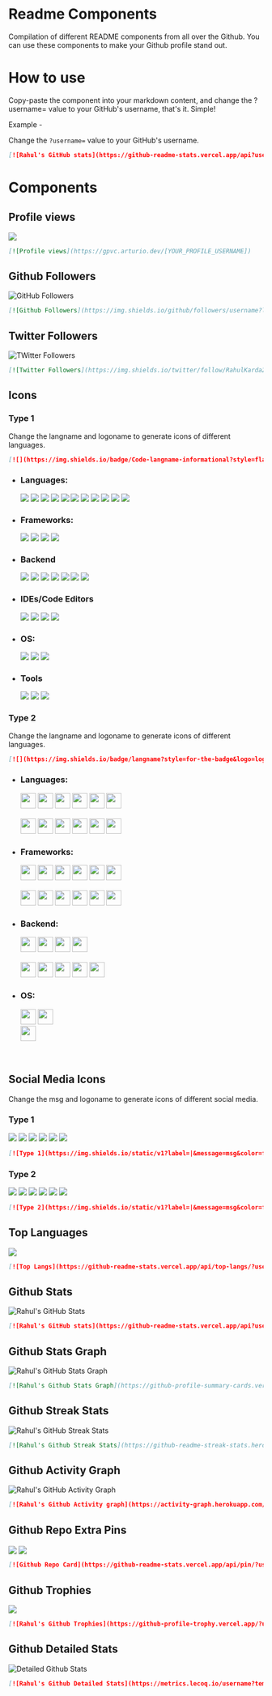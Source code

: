# Readme Components
Compilation of different README components from all over the Github. You can use these components to make your Github profile stand out.

# How to use
Copy-paste the component into your markdown content, and change the ?username= value to your GitHub's username, that's it. Simple!

Example - 

Change the `?username=` value to your GitHub's username.

```md
[![Rahul's GitHub stats](https://github-readme-stats.vercel.app/api?username=rahulkarda)](https://github.com/rahulkarda/readme-components)
```

# Components

## Profile views
<img src="https://gpvc.arturio.dev/rahulkarda" align="center">

```md
[![Profile views](https://gpvc.arturio.dev/[YOUR_PROFILE_USERNAME])
```

## Github Followers
<img src="https://img.shields.io/github/followers/rahulkarda?label=Followers&logo=GitHub&style=for-the-badge" alt="GitHub Followers" />


```md
[![Github Followers](https://img.shields.io/github/followers/username?label=Followers&logo=GitHub&style=for-the-badge)
```

## Twitter Followers
<img src="https://img.shields.io/twitter/follow/RahulKarda2002?label=Twitter&logo=twitter&style=for-the-badge&color=blue" alt="TWitter Followers"/>

```md
[![Twitter Followers](https://img.shields.io/twitter/follow/RahulKarda2002?label=Twitter&logo=twitter&style=for-the-badge&color=blue)
```

## Icons
### Type 1
Change the langname and logoname to generate icons of different languages.

```md
[![](https://img.shields.io/badge/Code-langname-informational?style=flat&logo=logoname&logoColor=white&color=brightgreen)]
```

- ### Languages:

  ![](https://img.shields.io/badge/Code-HTML5-informational?style=flat&logo=html5&logoColor=white&color=brightgreen)
  ![](https://img.shields.io/badge/Code-CSS3-informational?style=flat&logo=css3&logoColor=white&color=brightgreen)
  ![](https://img.shields.io/badge/Code-JavaScript-informational?style=flat&logo=javascript&logoColor=white&color=brightgreen)
  ![](https://img.shields.io/badge/Code-TypeScript-informational?style=flat&logo=typescript&logoColor=white&color=brightgreen)
  ![](https://img.shields.io/badge/Code-Python-informational?style=flat&logo=python&logoColor=white&color=brightgreen)
  ![](https://img.shields.io/badge/Code-C-informational?style=flat&logo=c&logoColor=white&color=brightgreen)
  ![](https://img.shields.io/badge/Code-C++-informational?style=flat&logo=cplusplus&logoColor=white&color=brightgreen)
  ![](https://img.shields.io/badge/Code-Java-informational?style=flat&logo=java&logoColor=white&color=brightgreen)
  ![](https://img.shields.io/badge/Code-Kotlin-informational?style=flat&logo=kotlin&logoColor=white&color=brightgreen)
  ![](https://img.shields.io/badge/Code-swift-informational?style=flat&logo=swift&logoColor=white&color=brightgreen)
  ![](https://img.shields.io/badge/Code-PHP-informational?style=flat&logo=PHP&logoColor=white&color=brightgreen)
  
  
- ### Frameworks:

  ![](https://img.shields.io/badge/Code-ReactJS-informational?style=flat&logo=react&logoColor=white&color=brightgreen)
  ![](https://img.shields.io/badge/Code-SASS-informational?style=flat&logo=sass&logoColor=white&color=brightgreen)
  ![](https://img.shields.io/badge/Code-Bootstrap-informational?style=flat&logo=bootstrap&logoColor=white&color=brightgreen)
  ![](https://img.shields.io/badge/Code-AngularJS-informational?style=flat&logo=AngularJS&logoColor=white&color=brightgreen)

- ### Backend
  ![](https://img.shields.io/badge/Code-NodeJS-informational?style=flat&logo=node.js&logoColor=white&color=brightgreen)
  ![](https://img.shields.io/badge/Code-Express-informational?style=flat&logo=express&logoColor=white&color=brightgreen)
  ![](https://img.shields.io/badge/Database-MongoDB-informational?style=flat&logo=mongodb&logoColor=white&color=brightgreen)
  ![](https://img.shields.io/badge/Database-MySQL-informational?style=flat&logo=mysql&logoColor=white&color=brightgreen)
  ![](https://img.shields.io/badge/Tool-Firebase-informational?style=flat&logo=firebase&logoColor=white&color=brightgreen)
  ![](https://img.shields.io/badge/Cloud-AWS-informational?style=flat&logo=amazon&logoColor=white&color=brightgreen)
  ![](https://img.shields.io/badge/Cloud-Digital_Ocean-informational?style=flat&logo=digitalocean&logoColor=white&color=brightgreen)

- ### IDEs/Code Editors
  ![](https://img.shields.io/badge/Editor-VSCode-informational?style=flat&logo=visualstudiocode&logoColor=white&color=brightgreen)
  ![](https://img.shields.io/badge/Editor-Vim-informational?style=flat&logo=vim&logoColor=white&color=brightgreen)
  ![](https://img.shields.io/badge/Editor-Atom-informational?style=flat&logo=atom&logoColor=white&color=brightgreen)
  ![](https://img.shields.io/badge/Code-Visual%20Studio-informational?style=flat&logo=visualstudio&logoColor=white&color=brightgreen)
  

- ### OS:

  ![](https://img.shields.io/badge/OS-Linux-informational?style=flat&logo=linux&logoColor=white&color=brightgreen)
  ![](https://img.shields.io/badge/OS-Windows-informational?style=flat&logo=windows&logoColor=white&color=brightgreen)
  ![](https://img.shields.io/badge/OS-MacOS-informational?style=flat&logo=macos&logoColor=white&color=brightgreen)

- ### Tools

  ![](https://img.shields.io/badge/Tools-Git-informational?style=flat&logo=git&logoColor=white&color=brightgreen)
  ![](https://img.shields.io/badge/Tools-Docker-informational?style=flat&logo=docker&logoColor=white&color=brightgreen)
  ![](https://img.shields.io/badge/Shell-Bash-informational?style=flat&logo=gnu-bash&logoColor=white&color=brightgreen)

### Type 2
Change the langname and logoname to generate icons of different languages.

```md
[![](https://img.shields.io/badge/langname?style=for-the-badge&logo=logoname&logoColor=F7DF1E)]
```

- ### Languages:
  
  <code><img height="30" src="https://img.shields.io/badge/JavaScript-323330?style=for-the-badge&logo=javascript&logoColor=F7DF1E"></code>
  <code><img height="30" src="https://img.shields.io/badge/TypeScript-007ACC?style=for-the-badge&logo=typescript&logoColor=white"></code>
  <code><img height="30" src="https://img.shields.io/badge/CSS3-1572B6?style=for-the-badge&logo=css3&logoColor=white"></code>
  <code><img height="30" src="https://img.shields.io/badge/HTML5-E34F26?style=for-the-badge&logo=html5&logoColor=white"></code>
  <code><img height="30" src="https://img.shields.io/badge/Java-ED8B00?style=for-the-badge&logo=java&logoColor=white"></code>
  <code><img height="30" src="https://img.shields.io/badge/json-5E5C5C?style=for-the-badge&logo=json&logoColor=white"></code>
  <br></br>
  <code><img height="30" src="https://img.shields.io/badge/Python-FFD43B?style=for-the-badge&logo=python&logoColor=blue"></code>
  <code><img height="30" src="https://img.shields.io/badge/C-00599C?style=for-the-badge&logo=c&logoColor=white"></code>
  <code><img height="30" src="https://img.shields.io/badge/Kotlin-0095D5?&style=for-the-badge&logo=kotlin&logoColor=white"></code>
  <code><img height="30" src="https://img.shields.io/badge/C%2B%2B-00599C?style=for-the-badge&logo=c%2B%2B&logoColor=white"></code>
  <code><img height="30" src="https://img.shields.io/badge/Swift-F48335?style=for-the-badge&logo=Swift&logoColor=white"></code>
  <code><img height="30" src="https://img.shields.io/badge/PHP-787CB4?style=for-the-badge&logo=PHP&logoColor=white"></code>

- ### Frameworks:

  <code><img height="30" src="https://img.shields.io/badge/React-20232A?style=for-the-badge&logo=react&logoColor=61DAFB"></code>
  <code><img height="30" src="https://img.shields.io/badge/Node.js-339933?style=for-the-badge&logo=nodedotjs&logoColor=white"></code>
  <code><img height="30" src="https://img.shields.io/badge/next.js-000000?style=for-the-badge&logo=nextdotjs&logoColor=white"></code>
  <code><img height="30" src="https://img.shields.io/badge/nestjs-E0234E?style=for-the-badge&logo=nestjs&logoColor=white"></code>
  <code><img height="30" src="https://img.shields.io/badge/React_Native-20232A?style=for-the-badge&logo=react&logoColor=61DAFB"></code>
  <code><img height="30" src="https://img.shields.io/badge/Angular-DD0031?style=for-the-badge&logo=angular&logoColor=white"></code>
  <br></br>
  <code><img height="30" src="https://img.shields.io/badge/Redux-593D88?style=for-the-badge&logo=redux&logoColor=white"></code>
  <code><img height="30" src="https://img.shields.io/badge/Material%20UI-007FFF?style=for-the-badge&logo=mui&logoColor=white"></code>
  <code><img height="30" src="https://img.shields.io/badge/Socket.io-010101?&style=for-the-badge&logo=Socket.io&logoColor=white"></code>
  <code><img height="30" src="https://img.shields.io/badge/Bootstrap-563D7C?style=for-the-badge&logo=bootstrap&logoColor=white"></code>
  <code><img height="30" src="https://img.shields.io/badge/Laravel-FF2C20?style=for-the-badge&logo=Laravel&logoColor=white"></code>
    <code><img height="30" src="https://img.shields.io/badge/Django-171717?style=for-the-badge&logo=Django&logoColor=white"></code>

- ### Backend:

  <code><img height="30" src="https://img.shields.io/badge/MongoDB-4EA94B?style=for-the-badge&logo=mongodb&logoColor=white"></code>
  <code><img height="30" src="https://img.shields.io/badge/GraphQl-E10098?style=for-the-badge&logo=graphql&logoColor=white"></code>
  <code><img height="30" src="https://img.shields.io/badge/Apollo%20GraphQL-311C87?&style=for-the-badge&logo=Apollo%20GraphQL&logoColor=white"></code>
  <code><img height="30" src="https://img.shields.io/badge/Express.js-000000?style=for-the-badge&logo=express&logoColor=white"></code>
  <br></br>
  <code><img height="30" src="https://img.shields.io/badge/JWT-000000?style=for-the-badge&logo=JSON%20web%20tokens&logoColor=white"></code>
  <code><img height="30" src="https://img.shields.io/badge/firebase-ffca28?style=for-the-badge&logo=firebase&logoColor=black"></code>
  <code><img height="30" src="https://img.shields.io/badge/PostgreSQL-316192?style=for-the-badge&logo=postgresql&logoColor=white"></code>
  <code><img height="30" src="https://img.shields.io/badge/MySQL-005C84?style=for-the-badge&logo=mysql&logoColor=white"></code>
   <code><img height="30" src="https://img.shields.io/badge/Apache-ffca28?style=for-the-badge&logo=apache&logoColor=white"></code>

- ### OS:


  <code><img height="30" src="https://img.shields.io/badge/Ubuntu-E95420?style=for-the-badge&logo=ubuntu&logoColor=white"></code>
  <code><img height="30" src="https://img.shields.io/badge/Windows-0078D6?style=for-the-badge&logo=windows&logoColor=white"></code>  
  <code><img height="30" src="https://img.shields.io/badge/Mac-000000?style=for-the-badge&logo=MacOS&logoColor=white"></code>  
  <br></br>

## Social Media Icons

Change the msg and logoname to generate icons of different social media.

### Type 1
<p>
<img src="https://img.shields.io/static/v1?label=|&message=WEBSITE&color=ff&style=plastic&logo=realm&logo-color=white"/>
<img src="https://img.shields.io/static/v1?label=|&message=LINKED-IN&color=cdf998&style=plastic&logo=linkedin&logo-color=white"/>
<img src="https://img.shields.io/static/v1?label=|&message=TWITTER&color=d18014&style=plastic&logo=twitter&logo-color=white"/>
<img src="https://img.shields.io/static/v1?label=|&message=DEV-TO&color=cde928&style=plastic&logo=dev.to&logo-color=white"/>
<img src="https://img.shields.io/static/v1?label=|&message=RESUME&color=24555f&style=plastic&logo=react&logo-color=white"/>
<img src="https://img.shields.io/static/v1?label=|&message=GMAIL&color=24555f&style=plastic&logo=gmail&logo-color=white"/>
</p>

```md
[![Type 1](https://img.shields.io/static/v1?label=|&message=msg&color=ff&style=plastic&logo=logoname&logo-color=white)]
```

### Type 2
<p>
<img src="https://img.shields.io/static/v1?label=|&message=WEBSITE&color=ff&style=for-the-badge&logo=realm&logo-color=white" />
<img src="https://img.shields.io/static/v1?label=|&message=LINKED-IN&color=cdf998&style=for-the-badge&logo=linkedin&logo-color=white"/>
<img src="https://img.shields.io/static/v1?label=|&message=TWITTER&color=d18014&style=for-the-badge&logo=twitter&logo-color=white"/>
<img src="https://img.shields.io/static/v1?label=|&message=DEV-TO&color=cde928&style=for-the-badge&logo=dev.to&logo-color=white"/>
<img src="https://img.shields.io/static/v1?label=|&message=RESUME&color=24555f&style=for-the-badge&logo=react&logo-color=white"/>
<img src="https://img.shields.io/static/v1?label=|&message=GMAIL&color=24555f&style=for-the-badge&logo=gmail&logo-color=white"/>
</p>

```md
[![Type 2](https://img.shields.io/static/v1?label=|&message=msg&color=ff&style=for-the-badge&logo=logoname&logo-color=white)]
```

## Top Languages
<img align="center" src="https://github-readme-stats.vercel.app/api/top-langs/?username=rahulkarda&hide=less&title_color=d13979&text_color=c9cacc&icon_color=2bbc8a&bg_color=1d1f21&langs_count=5" />

```md
[![Top Langs](https://github-readme-stats.vercel.app/api/top-langs/?username=rahulkarda)](https://github.com/rahulkarda/readme-components)
```

## Github Stats
<img align="center" src="https://github-readme-stats.vercel.app/api?username=rahulkarda&count_private=true&show_icons=true&theme=radical&hide_border=true&custom_title=Rahul%20Karda%27s%20Github%20Stats" alt="Rahul's GitHub Stats" />

```md
[![Rahul's GitHub stats](https://github-readme-stats.vercel.app/api?username=rahulkarda)](https://github.com/anuraghazra/readme-components)
```

## Github Stats Graph
<img align="center" src="https://github-profile-summary-cards.vercel.app/api/cards/profile-details?username=rahulkarda&theme=radical&hide_border=true)](https://github.com/rahulkarda" alt="Rahul's GitHub Stats Graph"/>

```md
[![Rahul's Github Stats Graph](https://github-profile-summary-cards.vercel.app/api/cards/profile-details?username=rahulkarda&theme=radical&hide_border=true)
```

## Github Streak Stats
 <img align="center" src="https://github-readme-streak-stats.herokuapp.com/?user=rahulkarda&theme=dark" alt="Rahul's GitHub Streak Stats"/>
 
 ```md
 [![Rahul's Github Streak Stats](https://github-readme-streak-stats.herokuapp.com/?user=rahulkarda&theme=dark)
 ```
 
## Github Activity Graph
<img align="center" src="https://activity-graph.herokuapp.com/graph?username=rahulkarda&theme=react-dark&hide_border=true&custom_title=Activity%20Graph" alt="Rahul's GitHub Activity Graph"/>

```md
[![Rahul's Github Activity graph](https://activity-graph.herokuapp.com/graph?username=Ashutosh00710&theme=dracula)](https://github.com/rahulkarda/readme-components)
```

## Github Repo Extra Pins
<img align="center" src="https://github-readme-stats.vercel.app/api/pin/?username=rahulkarda&repo=readme-components" />
<img align="center" src="https://github-readme-stats.vercel.app/api/pin/?username=rahulkarda&repo=youtube-bookmarker" />

```md
[![Github Repo Card](https://github-readme-stats.vercel.app/api/pin/?username=rahulkarda&repo=youtube-bookmarker)](https://github.com/rahulkarda/readme-components)
```
 
## Github Trophies
 <img src="https://github-profile-trophy.vercel.app/?username=rahulkarda&theme=onedark&column=3&margin-w=15&margin-h=15" />
 
 ```md
 [![Rahul's Github Trophies](https://github-profile-trophy.vercel.app/?username=rahulkarda&theme=onedark&column=3&margin-w=15&margin-h=15)](https://github.com/rahulkarda/readme-components)
 ```
 
## Github Detailed Stats
<img src="https://metrics.lecoq.io/rahulkarda?template=classic&activity=1&followup=1&languages=1&lines=1&people=1&activity.limit=5&activity.days=14&activity.filter=all&activity.visibility=all&activity.timestamps=false&languages.colors=github&languages.threshold=0%25&people.limit=28&people.size=28&people.types=followers%2C%20following&people.identicons=true&people.shuffle=true&config.timezone=Asia%2FCalcutta&config.twemoji=true" alt="Detailed Github Stats"/>

```md
[![Rahul's Github Detailed Stats](https://metrics.lecoq.io/username?template=classic&activity=1&followup=1&languages=1&lines=1&people=1&activity.limit=5&activity.days=14&activity.filter=all&activity.visibility=all&activity.timestamps=false&languages.colors=github&languages.threshold=0%25&people.limit=28&people.size=28&people.types=followers%2C%20following&people.identicons=true&people.shuffle=true&config.timezone=Asia%2FCalcutta&config.twemoji=true)](https://github.com/rahulkarda/readme-components)
```
